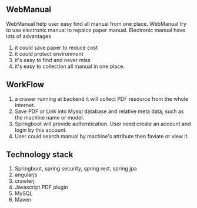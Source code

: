 ## WebManual
WebManual help user easy find all manual from one place.
WebManual try to use electronic manual to repalce paper manual. 
Electronic manual have lots of advantages 
1. it could save paper to reduce cost
2. it could protect environment
3. it's easy to find and never miss
4. it's easy to collection all manual in one place.


## WorkFlow
1. a crawer running at backend it will collect PDF resource from the whole internet.
2. Save PDF or Link into Mysql database and relative meta data, such as the machine name or model.
3. Springboot will provide authentication. User need create an account and login by this account.
4. User could search manual by machine's attribute then faviate or view it.


## Technology stack
1. Springboot, spring security, spring rest, spring jpa
2. angularjs
3. crawlerj
4. Javascript PDF plugin
5. MySQL
6. Maven
